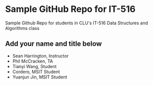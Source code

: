# Sample GitHub Repo for IT-516

Sample Github Repo for students in CLU's IT-516 Data Structures and Algorithms class

## Add your name and title below

- Sean Harrington, Instructor
- Phil McCracken, TA
- Tianyi Wang, Student
- Cordero, MSIT Student
- Yuanjun Jin, MSIT Student
